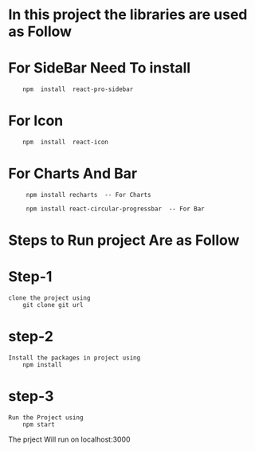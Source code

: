 # In this project the libraries are used  as Follow

# For SideBar Need  To install 
        npm  install  react-pro-sidebar
# For Icon 
        npm  install  react-icon
# For Charts And Bar
         npm install recharts  -- For Charts

         npm install react-circular-progressbar  -- For Bar



# Steps to Run project Are as Follow

# Step-1
    clone the project using 
        git clone git url

# step-2
    Install the packages in project using
        npm install

# step-3
    Run the Project using
        npm start

The prject Will run on localhost:3000